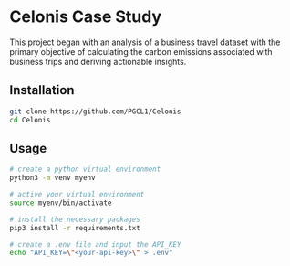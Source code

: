 # Celonis Case Study

This project began with an analysis of a business travel dataset with the primary objective of calculating the carbon emissions associated with business trips and deriving actionable insights.

## Installation

```bash
git clone https://github.com/PGCL1/Celonis
cd Celonis
```

## Usage

```bash
# create a python virtual environment
python3 -m venv myenv

# active your virtual environment
source myenv/bin/activate

# install the necessary packages
pip3 install -r requirements.txt

# create a .env file and input the API_KEY
echo "API_KEY=\"<your-api-key>\" > .env"
```
